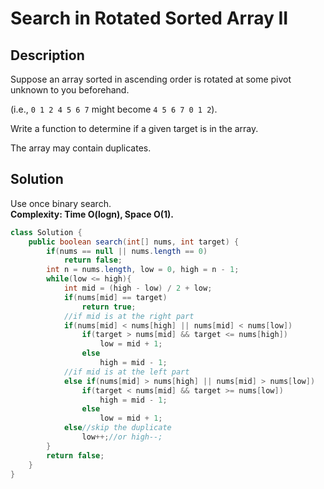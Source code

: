 # Search in Rotated Sorted Array II
## Description
Suppose an array sorted in ascending order is rotated at some pivot unknown to you beforehand.

(i.e., `0 1 2 4 5 6 7` might become `4 5 6 7 0 1 2`).

Write a function to determine if a given target is in the array.

The array may contain duplicates.

## Solution
Use once binary search.  
**Complexity: Time O(logn), Space O(1).**  
```java
class Solution {
    public boolean search(int[] nums, int target) {
        if(nums == null || nums.length == 0)
            return false;
        int n = nums.length, low = 0, high = n - 1;
        while(low <= high){
            int mid = (high - low) / 2 + low;
            if(nums[mid] == target)
                return true;
            //if mid is at the right part
            if(nums[mid] < nums[high] || nums[mid] < nums[low])
                if(target > nums[mid] && target <= nums[high])
                    low = mid + 1;
                else
                    high = mid - 1;
            //if mid is at the left part
            else if(nums[mid] > nums[high] || nums[mid] > nums[low])
                if(target < nums[mid] && target >= nums[low])
                    high = mid - 1;
                else
                    low = mid + 1;
            else//skip the duplicate
                low++;//or high--;
        }
        return false;
    }
}
```
